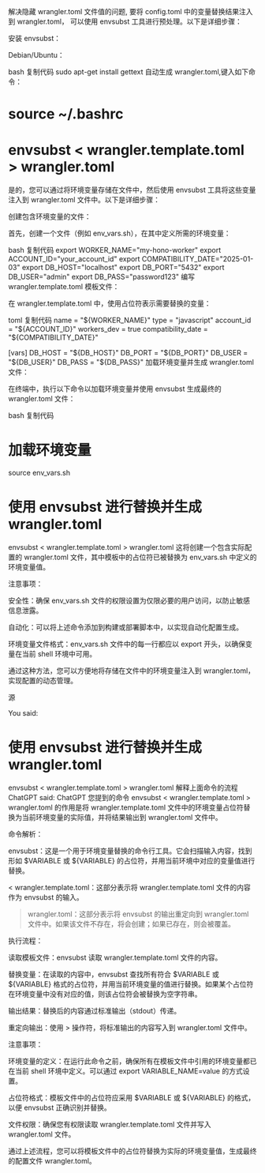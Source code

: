 解决隐藏 wrangler.toml 文件值的问题,
要将 config.toml 中的变量替换结果注入到 wrangler.toml，
可以使用 envsubst 工具进行预处理。以下是详细步骤：

安装 envsubst：

Debian/Ubuntu：

bash
复制代码
sudo apt-get install gettext
自动生成 wrangler.toml,键入如下命令：

# source ~/.bashrc

# envsubst < wrangler.template.toml > wrangler.toml

是的，您可以通过将环境变量存储在文件中，然后使用 envsubst 工具将这些变量注入到 wrangler.toml 文件中。以下是详细步骤：

创建包含环境变量的文件：

首先，创建一个文件（例如 env_vars.sh），在其中定义所需的环境变量：

bash
复制代码
export WORKER_NAME="my-hono-worker"
export ACCOUNT_ID="your_account_id"
export COMPATIBILITY_DATE="2025-01-03"
export DB_HOST="localhost"
export DB_PORT="5432"
export DB_USER="admin"
export DB_PASS="password123"
编写 wrangler.template.toml 模板文件：

在 wrangler.template.toml 中，使用占位符表示需要替换的变量：

toml
复制代码
name = "${WORKER_NAME}"
type = "javascript"
account_id = "${ACCOUNT_ID}"
workers_dev = true
compatibility_date = "${COMPATIBILITY_DATE}"

[vars]
DB_HOST = "${DB_HOST}"
DB_PORT = "${DB_PORT}"
DB_USER = "${DB_USER}"
DB_PASS = "${DB_PASS}"
加载环境变量并生成 wrangler.toml 文件：

在终端中，执行以下命令以加载环境变量并使用 envsubst 生成最终的 wrangler.toml 文件：

bash
复制代码

# 加载环境变量

source env_vars.sh

# 使用 envsubst 进行替换并生成 wrangler.toml

envsubst < wrangler.template.toml > wrangler.toml
这将创建一个包含实际配置的 wrangler.toml 文件，其中模板中的占位符已被替换为 env_vars.sh 中定义的环境变量值。

注意事项：

安全性：确保 env_vars.sh 文件的权限设置为仅限必要的用户访问，以防止敏感信息泄露。

自动化：可以将上述命令添加到构建或部署脚本中，以实现自动化配置生成。

环境变量文件格式：env_vars.sh 文件中的每一行都应以 export 开头，以确保变量在当前 shell 环境中可用。

通过这种方法，您可以方便地将存储在文件中的环境变量注入到 wrangler.toml，实现配置的动态管理。

源

You said:

# 使用 envsubst 进行替换并生成 wrangler.toml

envsubst < wrangler.template.toml > wrangler.toml
解释上面命令的流程
ChatGPT said:
ChatGPT
您提到的命令 envsubst < wrangler.template.toml > wrangler.toml 的作用是将 wrangler.template.toml 文件中的环境变量占位符替换为当前环境变量的实际值，并将结果输出到 wrangler.toml 文件中。

命令解析：

envsubst：这是一个用于环境变量替换的命令行工具。它会扫描输入内容，找到形如 $VARIABLE 或 ${VARIABLE} 的占位符，并用当前环境中对应的变量值进行替换。

< wrangler.template.toml：这部分表示将 wrangler.template.toml 文件的内容作为 envsubst 的输入。

> wrangler.toml：这部分表示将 envsubst 的输出重定向到 wrangler.toml 文件中。如果该文件不存在，将会创建；如果已存在，则会被覆盖。

执行流程：

读取模板文件：envsubst 读取 wrangler.template.toml 文件的内容。

替换变量：在读取的内容中，envsubst 查找所有符合 $VARIABLE 或 ${VARIABLE} 格式的占位符，并用当前环境变量的值进行替换。如果某个占位符在环境变量中没有对应的值，则该占位符会被替换为空字符串。

输出结果：替换后的内容通过标准输出（stdout）传递。

重定向输出：使用 > 操作符，将标准输出的内容写入到 wrangler.toml 文件中。

注意事项：

环境变量的定义：在运行此命令之前，确保所有在模板文件中引用的环境变量都已在当前 shell 环境中定义。可以通过 export VARIABLE_NAME=value 的方式设置。

占位符格式：模板文件中的占位符应采用 $VARIABLE 或 ${VARIABLE} 的格式，以便 envsubst 正确识别并替换。

文件权限：确保您有权限读取 wrangler.template.toml 文件并写入 wrangler.toml 文件。

通过上述流程，您可以将模板文件中的占位符替换为实际的环境变量值，生成最终的配置文件 wrangler.toml。
